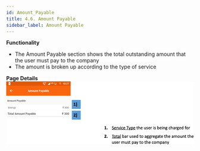 ```yaml
---
id: Amount_Payable
title: 4.6. Amount Payable
sidebar_label: Amount Payable
---
```


**Functionality**
* The Amount Payable section shows the total outstanding amount that the user must pay to the company
* The amount is broken up according to the type of service

**Page Details**
![Amount Payable](./assets/4.13_AmountPayable.png)
